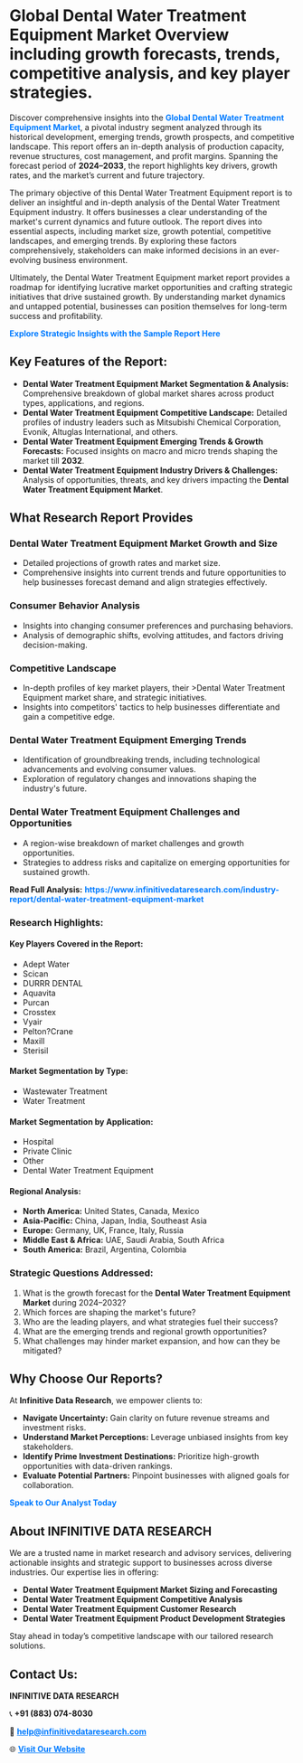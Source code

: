<h1>Global Dental Water Treatment Equipment Market Overview including growth forecasts, trends, competitive analysis, and key player strategies.</h1>
<p>
Discover comprehensive insights into the 
<a href="https://www.infinitivedataresearch.com/industry-report/dental-water-treatment-equipment-market" rel="dofollow" style="color: #007BFF; text-decoration: none;"><strong>Global Dental Water Treatment Equipment Market</strong></a>, a pivotal industry segment analyzed through its historical development, emerging trends, growth prospects, and competitive landscape. This report offers an in-depth analysis of production capacity, revenue structures, cost management, and profit margins. Spanning the forecast period of <strong>2024–2033</strong>, the report highlights key drivers, growth rates, and the market’s current and future trajectory.
</p>
<p>
The primary objective of this Dental Water Treatment Equipment report is to deliver an insightful and in-depth analysis of the Dental Water Treatment Equipment industry. It offers businesses a clear understanding of the market's current dynamics and future outlook. The report dives into essential aspects, including market size, growth potential, competitive landscapes, and emerging trends. By exploring these factors comprehensively, stakeholders can make informed decisions in an ever-evolving business environment.
</p>
<p>
Ultimately, the Dental Water Treatment Equipment market report provides a roadmap for identifying lucrative market opportunities and crafting strategic initiatives that drive sustained growth. By understanding market dynamics and untapped potential, businesses can position themselves for long-term success and profitability.
</p>
<p>
<a href="https://www.infinitivedataresearch.com/request-sample/reportId=107600" style="color: #007BFF; text-decoration: none;"><strong>Explore Strategic Insights with the Sample Report Here</strong></a>
</p>

<h2>Key Features of the Report:</h2>
<ul>
<li><strong>Dental Water Treatment Equipment Market Segmentation & Analysis:</strong> Comprehensive breakdown of global market shares across product types, applications, and regions.</li>
<li><strong>Dental Water Treatment Equipment Competitive Landscape:</strong> Detailed profiles of industry leaders such as Mitsubishi Chemical Corporation, Evonik, Altuglas International, and others.</li>
<li><strong>Dental Water Treatment Equipment Emerging Trends & Growth Forecasts:</strong> Focused insights on macro and micro trends shaping the market till <strong>2032</strong>.</li>
<li><strong>Dental Water Treatment Equipment Industry Drivers & Challenges:</strong> Analysis of opportunities, threats, and key drivers impacting the <strong>Dental Water Treatment Equipment Market</strong>.</li>
</ul>

<h2>What Research Report Provides</h2>
<h3>Dental Water Treatment Equipment Market Growth and Size</h3>
<ul>
<li>Detailed projections of growth rates and market size.</li>
<li>Comprehensive insights into current trends and future opportunities to help businesses forecast demand and align strategies effectively.</li>
</ul>

<h3>Consumer Behavior Analysis</h3>
<ul>
<li>Insights into changing consumer preferences and purchasing behaviors.</li>
<li>Analysis of demographic shifts, evolving attitudes, and factors driving decision-making.</li>
</ul>

<h3>Competitive Landscape</h3>
<ul>
<li>In-depth profiles of key market players, their >Dental Water Treatment Equipment market share, and strategic initiatives.</li>
<li>Insights into competitors' tactics to help businesses differentiate and gain a competitive edge.</li>
</ul>

<h3>Dental Water Treatment Equipment Emerging Trends</h3>
<ul>
<li>Identification of groundbreaking trends, including technological advancements and evolving consumer values.</li>
<li>Exploration of regulatory changes and innovations shaping the industry's future.</li>
</ul>

<h3>Dental Water Treatment Equipment Challenges and Opportunities</h3>
<ul>
<li>A region-wise breakdown of market challenges and growth opportunities.</li>
<li>Strategies to address risks and capitalize on emerging opportunities for sustained growth.</li>
</ul>
<p><strong>Read Full Analysis:</strong> <a href="https://www.infinitivedataresearch.com/industry-report/dental-water-treatment-equipment-market" rel="dofollow" style="color: #007BFF; text-decoration: none;"><strong>https://www.infinitivedataresearch.com/industry-report/dental-water-treatment-equipment-market</strong></a></p>
<h3>Research Highlights:</h3>
<h4>Key Players Covered in the Report:</h4>
<ul><li>Adept Water</li><li>Scican</li><li>DURRR DENTAL</li><li>Aquavita</li><li>Purcan</li><li>Crosstex</li><li>Vyair</li><li>Pelton?Crane</li><li>Maxill</li><li>Sterisil</li></ul>
<h4>Market Segmentation by Type:</h4>
<ul><li>Wastewater Treatment</li><li>Water Treatment</li></ul>
<h4>Market Segmentation by Application:</h4>
<ul><li>Hospital</li><li>Private Clinic</li><li>Other</li><li>Dental Water Treatment Equipment</li></ul>

<h4>Regional Analysis:</h4>
<ul>
<li><strong>North America:</strong> United States, Canada, Mexico</li>
<li><strong>Asia-Pacific:</strong> China, Japan, India, Southeast Asia</li>
<li><strong>Europe:</strong> Germany, UK, France, Italy, Russia</li>
<li><strong>Middle East & Africa:</strong> UAE, Saudi Arabia, South Africa</li>
<li><strong>South America:</strong> Brazil, Argentina, Colombia</li>
</ul>

<h3>Strategic Questions Addressed:</h3>
<ol>
<li>What is the growth forecast for the <strong>Dental Water Treatment Equipment Market</strong> during 2024–2032?</li>
<li>Which forces are shaping the market's future?</li>
<li>Who are the leading players, and what strategies fuel their success?</li>
<li>What are the emerging trends and regional growth opportunities?</li>
<li>What challenges may hinder market expansion, and how can they be mitigated?</li>
</ol>

<h2>Why Choose Our Reports?</h2>
<p>At <strong>Infinitive Data Research</strong>, we empower clients to:</p>
<ul>
<li><strong>Navigate Uncertainty:</strong> Gain clarity on future revenue streams and investment risks.</li>
<li><strong>Understand Market Perceptions:</strong> Leverage unbiased insights from key stakeholders.</li>
<li><strong>Identify Prime Investment Destinations:</strong> Prioritize high-growth opportunities with data-driven rankings.</li>
<li><strong>Evaluate Potential Partners:</strong> Pinpoint businesses with aligned goals for collaboration.</li>
</ul>
<p><a href="https://www.infinitivedataresearch.com/industry-report/dental-water-treatment-equipment-market" rel="dofollow" style="color: #007BFF; text-decoration: none;"><strong>Speak to Our Analyst Today</strong></a></p>

<h2>About INFINITIVE DATA RESEARCH</h2>
<p>We are a trusted name in market research and advisory services, delivering actionable insights and strategic support to businesses across diverse industries. Our expertise lies in offering:</p>
<ul>
<li><strong>Dental Water Treatment Equipment Market Sizing and Forecasting</strong></li>
<li><strong>Dental Water Treatment Equipment Competitive Analysis</strong></li>
<li><strong>Dental Water Treatment Equipment Customer Research</strong></li>
<li><strong>Dental Water Treatment Equipment Product Development Strategies</strong></li>
</ul>
<p>Stay ahead in today’s competitive landscape with our tailored research solutions.</p>

<h2>Contact Us:</h2>
<p><strong>INFINITIVE DATA RESEARCH</strong></p>
<p>📞 <strong>+91 (883) 074-8030</strong></p>
<p>📧 <strong><a href="mailto:help@infinitivedataresearch.com" style="color: #007BFF;">help@infinitivedataresearch.com</a></strong></p>
<p>🌐 <strong><a href="https://www.infinitivedataresearch.com" rel="dofollow" style="color: #007BFF;">Visit Our Website</a></strong></p>